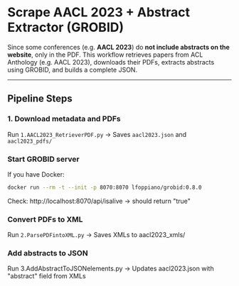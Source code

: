 # Scrape AACL 2023 + Abstract Extractor (GROBID)

Since some conferences (e.g. **AACL 2023**) do **not include abstracts on the website**, only in the PDF. This workflow retrieves papers from ACL Anthology (e.g. AACL 2023), downloads their PDFs, extracts abstracts using GROBID, and builds a complete JSON.

---

## Pipeline Steps

### 1. Download metadata and PDFs
Run `1.AACL2023_RetrieverPDF.py`
→ Saves `aacl2023.json` and `aacl2023_pdfs/`

### Start GROBID server
If you have Docker:

```bash
docker run --rm -t --init -p 8070:8070 lfoppiano/grobid:0.8.0
```

Check: http://localhost:8070/api/isalive → should return "true"

### Convert PDFs to XML
Run `2.ParsePDFintoXML.py`
→ Saves XMLs to aacl2023_xmls/

### Add abstracts to JSON
Run 3.AddAbstractToJSONelements.py
→ Updates aacl2023.json with "abstract" field from XMLs